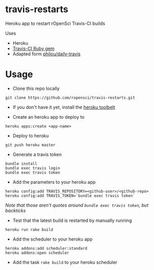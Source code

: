 travis-restarts
============

Heroku app to restart rOpenSci Travis-CI builds

Uses

* Heroku
* [Travis-CI Ruby gem](https://github.com/travis-ci/travis.rb)
* Adapted form [philou/daily-travis](https://github.com/philou/daily-travis)

Usage
=====

* Clone this repo locally

```shell
git clone https://github.com/ropensci/travis-restarts.git
```

* If you don't have it yet, install the [heroku toolbelt](https://devcenter.heroku.com/articles/quickstart)

* Create an heroku app to deploy to

```shell
heroku apps:create <app-name>
```

* Deploy to heroku

```shell
git push heroku master
```

* Generate a travis token

```shell
bundle install
bundle exec travis login
bundle exec travis token
```

* Add the parameters to your heroku app

```shell
heroku config:add TRAVIS_REPOSITORY=<github-user>/<github-repo>
heroku config:add TRAVIS_TOKEN=`bundle exec travis token`
```

_Note that those aren't quotes around `bundle exec travis token`, but backticks_

* Test that the latest build is restarted by manually running

```shell
heroku run rake build
```

* Add the scheduler to your heroku app

```shell
heroku addons:add scheduler:standard
heroku addons:open scheduler
```

* Add the task ```rake build``` to your heroku scheduler
